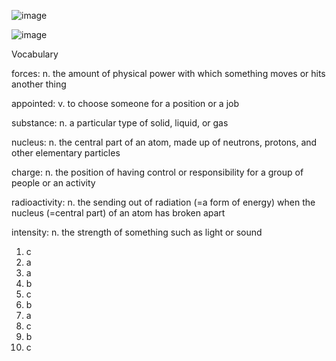 ![image](https://github.com/jeuneseven/ReadingNotes/assets/8426758/34d31978-75c7-4f23-ae3a-0269d6a0a74f)

![image](https://github.com/jeuneseven/ReadingNotes/assets/8426758/935e5f70-2e04-45dc-a78f-8d54f8a0c6c5)

Vocabulary

forces: n. the amount of physical power with which something moves or hits another thing

appointed: v. to choose someone for a position or a job

substance: n. a particular type of solid, liquid, or gas

nucleus: n. the central part of an atom, made up of neutrons, protons, and other elementary particles

charge: n. the position of having control or responsibility for a group of people or an activity

radioactivity: n. the sending out of radiation (=a form of energy) when the nucleus (=central part) of an atom has broken apart

intensity: n. the strength of something such as light or sound

1. c
2. a
3. a
4. b
5. c
6. b
7. a
8. c
9. b
10. c
